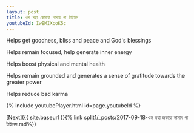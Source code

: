 ```yaml
---
layout: post
title: ওম মহা কেসায়া নামায গা টাইমস
youtubeId: IwEMIXcoK5c
---
```

 
 
Helps get goodness, bliss and peace and God's blessings
 
Helps remain focused, help generate inner energy 
 
Helps boost physical and mental health 
 
Helps remain grounded and generates a sense of gratitude towards the greater power 
 
Helps reduce bad karma
 
 
 
 


{% include youtubePlayer.html id=page.youtubeId %}
 
[Next]({{ site.baseurl }}{% link  split1/_posts/2017-09-18-ওম মহা জড়ায়া নামায গা টাইমস.md%})
 
